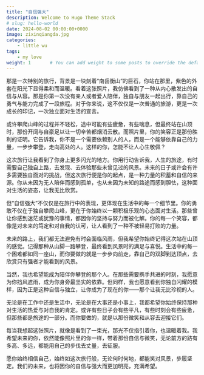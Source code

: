 ```yaml
---
title: "自信强大"
description: Welcome to Hugo Theme Stack
# slug: hello-world
date: 2024-08-02 00:00:00+0000
image: zixinqiangda.jpg
categories:
    - little wu
tags:
    - my love
weight: 1       # You can add weight to some posts to override the default sorting (date descending)
---
```


那是一次特别的旅行，背景是一块刻着“南岳衡山”的巨石，你站在那里，紫色的外套在阳光下显得柔和而温暖。看着这张照片，我仿佛看到了一种从内心散发出的自信与从容。那是你第一次没有亲人或者爱人陪伴，独自与朋友一起出行，靠自己的勇气与能力完成了一段旅程。对于你来说，这不仅仅是一次普通的旅游，更是一次成长的印记，一次独立面对生活的宣言。

或许攀爬山峰的过程并不轻松，途中可能有些疲惫，有些喘息，但最终站在山顶时，那份开阔与自豪足以让一切辛苦都烟消云散。而照片里，你的笑容正是那份胜利的证明。它告诉我，你不是一个需要依赖别人的人，而是一个能够依靠自己的力量，一步步攀登，走向高处的人。这样的你，怎能不让人心生敬佩？

这次旅行让我看到了你身上更多闪光的地方。你用行动告诉我，人生的旅途，有时需要自己独自上路，去发现、去体验那些未曾见过的风景。未来的日子或许会有许多需要独自面对的挑战，但这次旅行便是你的起点，是一种力量的积蓄和自信的来源。你从未因为无人陪伴而感到孤单，也从未因为未知的路途而感到胆怯，这种面对生活的姿态，让我无比欣赏。

但“自信强大”不仅仅是在旅行中的表现，更体现在生活中的每一个细节里。你的勇敢不仅在于独自攀爬山峰，更在于你始终以一颗积极乐观的心态面对生活。那些曾让你感到迷茫或犹豫的事情，都因你的坚持与努力而被化解。你的每一个笑容，都像是对未来的笃定和对自我的认可，让人看到了一种不被轻易打败的力量。

未来的路上，我们都无法避免有时会面临风雨，但我希望你始终记得这次站在山顶的感觉。记得那种从山脚一路攀登，最终看到风景时的满足与喜悦。生活中的每一个困难都如同一座山，而你要做的就是一步步向前走，靠自己的双脚到达顶点，去欣赏只有强者才能看到的风景。

当然，我也希望能成为陪伴你攀登的那个人。在那些需要携手共进的时刻，我愿意为你挡风遮雨，成为你身旁最坚实的依靠。但同样，我也愿意看到你独自闪耀的模样，因为正是这种自信与独立，让你成为了现在的你——那个让我无比珍视的人。

无论是在工作中还是生活中，无论是在大事还是小事上，我都希望你始终保持那种对生活的热爱与对自我的肯定。或许有些日子会有些平凡，有些时刻会有些疲惫，但那些都是旅途的一部分。而你要做的，就是以那份微笑和从容去迎接它们。

每当我想起这张照片，就像是看到了一束光，那光不仅指引着你，也温暖着我。我希望未来的你，依然能像照片里的你一样，带着那份自信与微笑，无论前方的路有多高、多远，都能用自己的步伐去丈量，去征服。

愿你始终相信自己，始终如这次旅行般，无论何时何地，都能笑对风景，步履坚定。我们的未来，也将因你的自信与强大而更加明亮，充满希望。